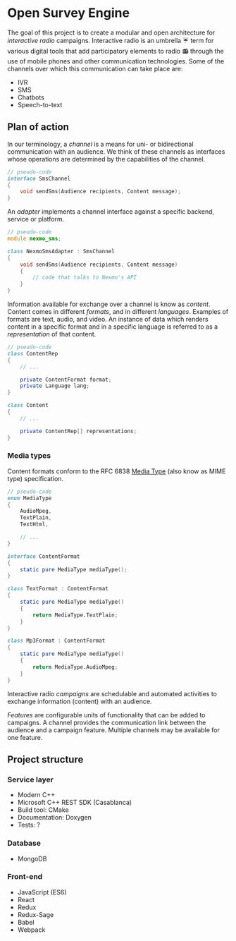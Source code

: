 # Open Survey Engine

The goal of this project is to create a modular and open architecture for *interactive radio* campaigns. Interactive radio is an umbrella :umbrella: term for various digital tools that add participatory elements to radio :radio: through the use of mobile phones and other communication technologies. Some of the channels over which this communication can take place are:
* IVR
* SMS
* Chatbots
* Speech-to-text

## Plan of action

In our terminology, a *channel* is a means for uni- or bidirectional communication with an audience. We think of these channels as interfaces whose operations are determined by the capabilities of the channel.
```d
// pseudo-code
interface SmsChannel
{
    void sendSms(Audience recipients, Content message);
}
```
An *adapter* implements a channel interface against a specific backend, service or platform.
```d
// pseudo-code
module nexmo_sms;

class NexmoSmsAdapter : SmsChannel
{
    void sendSms(Audience recipients, Content message)
    {
        // code that talks to Nexmo's API
    }
}
```
Information available for exchange over a channel is know as *content*. Content comes in different *formats*, and in different *languages*. Examples of formats are text, audio, and video. An instance of data which renders content in a specific format and in a specific language is referred to as a *representation* of that content.
```d
// pseudo-code
class ContentRep
{
    // ...

    private ContentFormat format;
    private Language lang;
}

class Content
{
    // ...

    private ContentRep[] representations;
}
```
### Media types
Content formats conform to the RFC 6838 [Media Type](https://www.iana.org/assignments/media-types/media-types.xhtml) (also know as MIME type) specification.
```d
// pseudo-code
enum MediaType
{
    AudioMpeg,
    TextPlain,
    TextHtml,

    // ...
}

interface ContentFormat
{
    static pure MediaType mediaType();
}

class TextFormat : ContentFormat
{
    static pure MediaType mediaType() 
    { 
        return MediaType.TextPlain; 
    }
}

class Mp3Format : ContentFormat
{
    static pure MediaType mediaType() 
    { 
        return MediaType.AudioMpeg; 
    }
}
```
Interactive radio *campaigns* are schedulable and automated activities to exchange information (content) with an audience.

*Features* are configurable units of functionality that can be added to campaigns. A channel provides the communication link between the audience and a campaign feature. Multiple channels may be available for one feature.

## Project structure

### Service layer
* Modern C++
* Microsoft C++ REST SDK (Casablanca)
* Build tool: CMake
* Documentation: Doxygen
* Tests: ?

### Database
* MongoDB

### Front-end
* JavaScript (ES6) 
* React
* Redux
* Redux-Sage
* Babel
* Webpack
